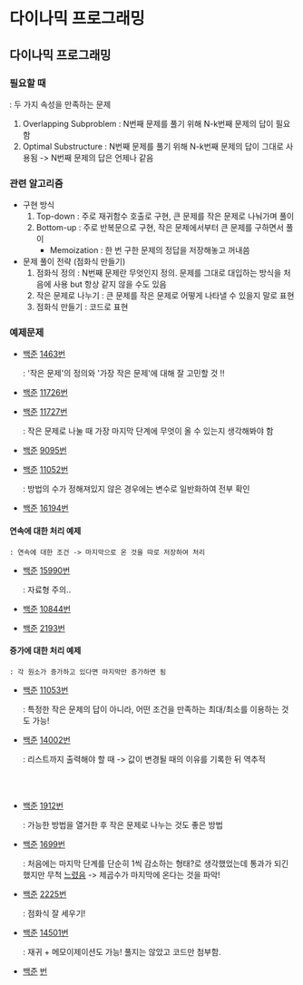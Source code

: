 # 다이나믹 프로그래밍

## 다이나믹 프로그래밍

### 필요할 때
: 두 가지 속성을 만족하는 문제
1. Overlapping Subproblem
    : N번째 문제를 풀기 위해 N-k번째 문제의 답이 필요함
2. Optimal Substructure
    : N번째 문제를 풀기 위해 N-k번째 문제의 답이 그대로 사용됨
    -> N번째 문제의 답은 언제나 같음

### 관련 알고리즘
- 구현 방식
    1. Top-down
        : 주로 재귀함수 호출로 구현, 큰 문제를 작은 문제로 나눠가며 풀이
    2. Bottom-up
        : 주로 반복문으로 구현, 작은 문제에서부터 큰 문제를 구하면서 풀이
        - Memoization : 한 번 구한 문제의 정답을 저장해놓고 꺼내씀
- 문제 풀이 전략 (점화식 만들기)
    1. 점화식 정의
        : N번째 문제란 무엇인지 정의. 문제를 그대로 대입하는 방식을 처음에 사용 but 항상 같지 않을 수도 있음
    2. 작은 문제로 나누기
        : 큰 문제를 작은 문제로 어떻게 나타낼 수 있을지 말로 표현
    3. 점화식 만들기
        : 코드로 표현

### 예제문제
- [백준](https://www.acmicpc.net/problem/1463) [1463번](./1463.cpp)

    : '작은 문제'의 정의와 '가장 작은 문제'에 대해 잘 고민할 것 !!

- [백준](https://www.acmicpc.net/problem/11726) [11726번](./11726.cpp)

- [백준](https://www.acmicpc.net/problem/11727) [11727번](./11727.cpp)

    : 작은 문제로 나눌 때 가장 마지막 단계에 무엇이 올 수 있는지 생각해봐야 함

- [백준](https://www.acmicpc.net/problem/9095) [9095번](./9095.cpp)

- [백준](https://www.acmicpc.net/problem/11052) [11052번](./11052.cpp)

    : 방법의 수가 정해져있지 않은 경우에는 변수로 일반화하여 전부 확인

- [백준](https://www.acmicpc.net/problem/16194) [16194번](./16194.cpp)

#### 연속에 대한 처리 예제
    : 연속에 대한 조건 -> 마지막으로 온 것을 따로 저장하여 처리

- [백준](https://www.acmicpc.net/problem/15990) [15990번](./15990.cpp)

    : 자료형 주의..

- [백준](https://www.acmicpc.net/problem/10844) [10844번](./10844.cpp)

- [백준](https://www.acmicpc.net/problem/2193) [2193번](./2193.cpp)

#### 증가에 대한 처리 예제
    : 각 원소가 증가하고 있다면 마지막만 증가하면 됨

- [백준](https://www.acmicpc.net/problem/11053) [11053번](./11053.cpp)

    : 특정한 작은 문제의 답이 아니라, 어떤 조건을 만족하는 최대/최소를 이용하는 것도 가능!

- [백준](https://www.acmicpc.net/problem/14002) [14002번](./14002.cpp)

    : 리스트까지 출력해야 할 때 -> 값이 변경될 때의 이유를 기록한 뒤 역추적

<br><br>

- [백준](https://www.acmicpc.net/problem/1912) [1912번](./1912.cpp)

    : 가능한 방법을 열거한 후 작은 문제로 나누는 것도 좋은 방법

- [백준](https://www.acmicpc.net/problem/1699) [1699번](./1699.cpp)

    : 처음에는 마지막 단계를 단순히 1씩 감소하는 형태?로 생각했었는데 통과가 되긴 했지만 무척 [느렸음](./1699_2.cpp) -> 제곱수가 마지막에 온다는 것을 파악!

- [백준](https://www.acmicpc.net/problem/2225) [2225번](./2225.cpp)

    : 점화식 잘 세우기!

- [백준](https://www.acmicpc.net/problem/14501) [14501번](./14501.cpp)

    : 재귀 + 메모이제이션도 가능! 풀지는 않았고 코드만 첨부함.

- [백준](https://www.acmicpc.net/problem/) [번](./.cpp)


